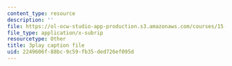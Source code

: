 ```yaml
---
content_type: resource
description: ''
file: https://ol-ocw-studio-app-production.s3.amazonaws.com/courses/15-401-finance-theory-i-fall-2008/2249606f88bc9c59fb35ded726ef095d_rMsu4v-UlkA.srt
file_type: application/x-subrip
resourcetype: Other
title: 3play caption file
uid: 2249606f-88bc-9c59-fb35-ded726ef095d
---
```

